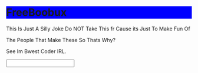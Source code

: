 <h1>FreeBoobux</h1>
<!--- ITS A JOKE!!!! --->
<p>This Is Just A Silly Joke Do NOT Take This fr Cause its Just To Make Fun Of</p>
<p>The People That Make These So Thats Why?</p>
<p> See Im Bwest Coder IRL.</p>
<input >
<style>
  h1 {
Background-color: Blue;
    }
</style>
